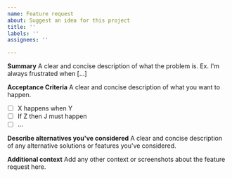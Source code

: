 ```yaml
---
name: Feature request
about: Suggest an idea for this project
title: ''
labels: ''
assignees: ''

---
```


**Summary**
A clear and concise description of what the problem is. Ex. I'm always frustrated when [...]

**Acceptance Criteria**
A clear and concise description of what you want to happen.
- [ ] X happens when Y
- [ ] If Z then J must happen
- [ ] ...

**Describe alternatives you've considered**
A clear and concise description of any alternative solutions or features you've considered.

**Additional context**
Add any other context or screenshots about the feature request here.

